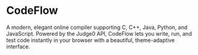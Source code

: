 # CodeFlow
A modern, elegant online compiler supporting C, C++, Java, Python, and JavaScript. Powered by the Judge0 API, CodeFlow lets you write, run, and test code instantly in your browser with a beautiful, theme-adaptive interface.
